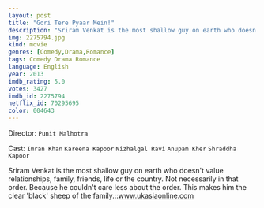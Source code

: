 ```yaml
---
layout: post
title: "Gori Tere Pyaar Mein!"
description: "Sriram Venkat is the most shallow guy on earth who doesn't value relationships, family, friends, life or the country. Not necessarily in that order. Because he couldn't care less about the order. This makes him the clear 'black' sheep of the family..."
img: 2275794.jpg
kind: movie
genres: [Comedy,Drama,Romance]
tags: Comedy Drama Romance 
language: English
year: 2013
imdb_rating: 5.0
votes: 3427
imdb_id: 2275794
netflix_id: 70295695
color: 004643
---
```

Director: `Punit Malhotra`  

Cast: `Imran Khan` `Kareena Kapoor` `Nizhalgal Ravi` `Anupam Kher` `Shraddha Kapoor` 

Sriram Venkat is the most shallow guy on earth who doesn't value relationships, family, friends, life or the country. Not necessarily in that order. Because he couldn't care less about the order. This makes him the clear 'black' sheep of the family.::www.ukasiaonline.com
